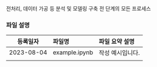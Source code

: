 전처리, 데이터 가공 등 분석 및 모델링 구축 전 단계의 모든 프로세스

### 파일 설명
|등록일자|파일명|파일 요약 설명|
|:--:|:--|:--|
|2023-08-04|example.ipynb|작성 예시입니다.|
||||